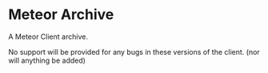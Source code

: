 # Meteor Archive
A Meteor Client archive.

No support will be provided for any bugs in these versions of the client. (nor will anything be added)
